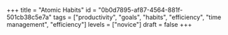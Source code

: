 +++
title = "Atomic Habits"
id = "0b0d7895-af87-4564-881f-501cb38c5e7a"
tags = ["productivity", "goals", "habits", "efficiency", "time management", "efficiency"]
levels = ["novice"]
draft = false
+++
